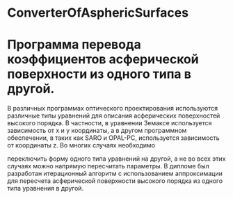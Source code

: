 # ConverterOfAsphericSurfaces
# Программа перевода коэффициентов асферической поверхности из одного типа в другой.

В различных программах оптического
проектирования используются различные типы
уравнений для описания асферических поверхностей
высокого порядка. В частности, в уравнении Земаксе
используется зависимость от x и y координаты, а в
другом программном обеспечении, в таких как
SARO и OPAL-PC, используется зависимость от
координаты z. Во многих случаях необходимо

переключить форму одного типа уравнений на
другой, а не во всех этих случаях можно напрямую
пересчитать параметры. В дипломе был разработан
итерационный алгоритм с использованием
аппроксимации для пересчета асферической
поверхности высокого порядка из одного типа
уравнения в другой.
